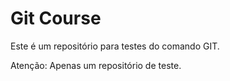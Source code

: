 # Git Course

Este é um repositório para testes do comando GIT.

Atenção: Apenas um repositório de teste.